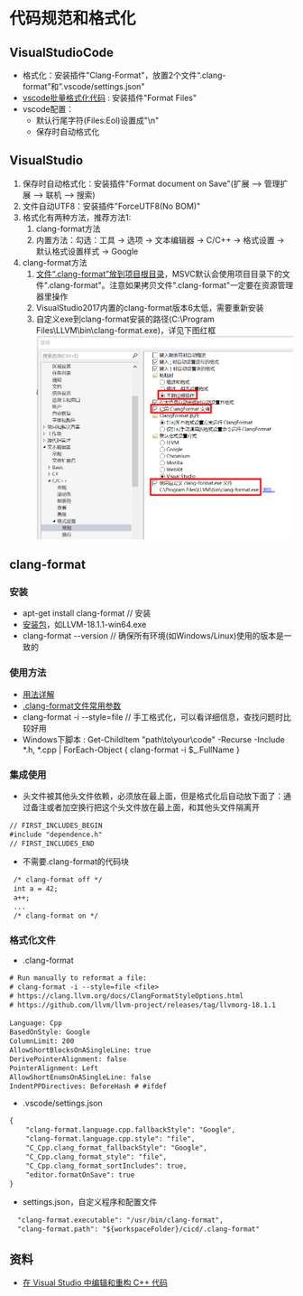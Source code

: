 # 代码规范和格式化
## VisualStudioCode
* 格式化：安装插件"Clang-Format"，放置2个文件“.clang-format”和”.vscode/settings.json"
* [vscode批量格式化代码](https://blog.csdn.net/koukouwuwu/article/details/111879677) : 安装插件"Format Files"
* vscode配置：
  * 默认行尾字符(Files:Eol)设置成"\n"
  * 保存时自动格式化

## VisualStudio
1. 保存时自动格式化：安装插件"Format document on Save"(扩展 –> 管理扩展 –> 联机 –> 搜索)
1. 文件自动UTF8：安装插件"ForceUTF8(No BOM)"
1. 格式化有两种方法，推荐方法1:
    1. clang-format方法
    1. 内置方法：勾选：工具 -> 选项 -> 文本编辑器 -> C/C++ -> 格式设置 -> 默认格式设置样式 -> Google
1. clang-format方法
    1. [文件“.clang-format”放到项目根目录](https://blog.csdn.net/qq_33101873/article/details/121426522)，MSVC默认会使用项目目录下的文件".clang-format"。注意如果拷贝文件".clang-format"一定要在资源管理器里操作
    1. VisualStudio2017内置的clang-format版本6太低，需要重新安装
    1. 自定义exe到clang-format安装的路径(C:\Program Files\LLVM\bin\clang-format.exe)，详见下图红框
    ![](../s/third/clang-format.png)


## clang-format
### 安装
* apt-get install clang-format // 安装
* [安装包](https://github.com/llvm/llvm-project/releases/tag/llvmorg-18.1.1)，如LLVM-18.1.1-win64.exe
* clang-format --version // 确保所有环境(如Windows/Linux)使用的版本是一致的

### 使用方法
* [用法详解](https://zhuanlan.zhihu.com/p/641846308)
* [.clang-format文件常用参数](https://bugwz.com/2019/01/08/clang-format/)
* clang-format -i --style=file <file> // 手工格式化，可以看详细信息，查找问题时比较好用
* Windows下脚本 : Get-ChildItem "path\to\your\code" -Recurse -Include *.h, *.cpp | ForEach-Object { clang-format -i $_.FullName }

### 集成使用
* 头文件被其他头文件依赖，必须放在最上面，但是格式化后自动放下面了：通过备注或者加空换行把这个头文件放在最上面，和其他头文件隔离开
```
// FIRST_INCLUDES_BEGIN
#include "dependence.h"
// FIRST_INCLUDES_END
```

* 不需要.clang-format的代码块
```
 /* clang-format off */
 int a = 42;
 a++;
 ...
 /* clang-format on */
```

### 格式化文件
* .clang-format

```
# Run manually to reformat a file:
# clang-format -i --style=file <file>
# https://clang.llvm.org/docs/ClangFormatStyleOptions.html
# https://github.com/llvm/llvm-project/releases/tag/llvmorg-18.1.1

Language: Cpp
BasedOnStyle: Google
ColumnLimit: 200
AllowShortBlocksOnASingleLine: true
DerivePointerAlignment: false
PointerAlignment: Left
AllowShortEnumsOnASingleLine: false
IndentPPDirectives: BeforeHash # #ifdef
```

* .vscode/settings.json

```
{
    "clang-format.language.cpp.fallbackStyle": "Google",
    "clang-format.language.cpp.style": "file",
    "C_Cpp.clang_format_fallbackStyle": "Google",
    "C_Cpp.clang_format_style": "file",
    "C_Cpp.clang_format_sortIncludes": true,
    "editor.formatOnSave": true
}
```

* settings.json，自定义程序和配置文件

```
  "clang-format.executable": "/usr/bin/clang-format",
  "clang-format.path": "${workspaceFolder}/cicd/.clang-format"
```

## 资料
* [在 Visual Studio 中编辑和重构 C++ 代码](https://docs.microsoft.com/zh-cn/cpp/ide/writing-and-refactoring-code-cpp?view=msvc-170)
